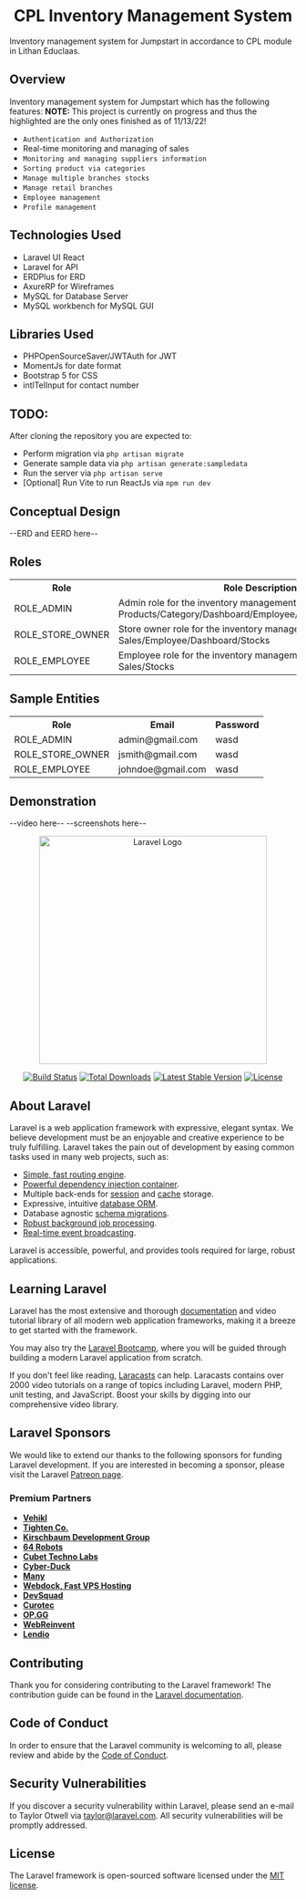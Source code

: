 ## <h1 align="center">CPL Inventory Management System</h1>
<p>
    Inventory management system for Jumpstart in accordance to CPL module in Lithan Educlaas.
</p>

## Overview
Inventory management system for Jumpstart which has the following features:
<strong>NOTE: </strong> This project is currently on progress and thus the highlighted are the only ones finished as of
11/13/22!
- `Authentication and Authorization`
- Real-time monitoring and managing of sales
- `Monitoring and managing suppliers information`
- `Sorting product via categories`
- `Manage multiple branches stocks`
- `Manage retail branches`
- `Employee management`
- `Profile management`

## Technologies Used
- Laravel UI React
- Laravel for API
- ERDPlus for ERD
- AxureRP for Wireframes
- MySQL for Database Server
- MySQL workbench for MySQL GUI

## Libraries Used
- PHPOpenSourceSaver/JWTAuth for JWT
- MomentJs for date format
- Bootstrap 5 for CSS
- intlTelInput for contact number

## TODO: 
After cloning the repository you are expected to:
- Perform migration via `php artisan migrate`
- Generate sample data via `php artisan generate:sampledata`
- Run the server via `php artisan serve`
- [Optional] Run Vite to run ReactJs via `npm run dev`
 
## Conceptual Design
--ERD and EERD here--

## Roles
<table>
  <tr>
    <th>Role</th>
    <th>Role Description</th>
  </tr>
  <tr>
    <td>ROLE_ADMIN</td>
    <td>Admin role for the inventory management. has access to: Products/Category/Dashboard/Employee/Suppliers/Stores/Stocks</td>
  </tr>
  <tr>
    <td>ROLE_STORE_OWNER</td>
    <td>Store owner role for the inventory management. has access to: Sales/Employee/Dashboard/Stocks</td>
  </tr>
  <tr>
    <td>ROLE_EMPLOYEE</td>
    <td>Employee role for the inventory management has access to: Sales/Stocks</td>
  </tr>
</table>

## Sample Entities

<table>
  <tr>
    <th>Role</th>
    <th>Email</th>
    <th>Password</th>
  </tr>
  <tr>
    <td>ROLE_ADMIN</td>
    <td>admin@gmail.com</td>
    <td>wasd</td>
  </tr>
  <tr>
    <td>ROLE_STORE_OWNER</td>
    <td>jsmith@gmail.com</td>
    <td>wasd</td>
  </tr>
  <tr>
    <td>ROLE_EMPLOYEE</td>
    <td>johndoe@gmail.com</td>
    <td>wasd</td>
  </tr>
</table>

## Demonstration 
--video here--
--screenshots here--

<p align="center"><a href="https://laravel.com" target="_blank"><img src="https://raw.githubusercontent.com/laravel/art/master/logo-lockup/5%20SVG/2%20CMYK/1%20Full%20Color/laravel-logolockup-cmyk-red.svg" width="400" alt="Laravel Logo"></a></p>

<p align="center">
<a href="https://travis-ci.org/laravel/framework"><img src="https://travis-ci.org/laravel/framework.svg" alt="Build Status"></a>
<a href="https://packagist.org/packages/laravel/framework"><img src="https://img.shields.io/packagist/dt/laravel/framework" alt="Total Downloads"></a>
<a href="https://packagist.org/packages/laravel/framework"><img src="https://img.shields.io/packagist/v/laravel/framework" alt="Latest Stable Version"></a>
<a href="https://packagist.org/packages/laravel/framework"><img src="https://img.shields.io/packagist/l/laravel/framework" alt="License"></a>
</p>

## About Laravel

Laravel is a web application framework with expressive, elegant syntax. We believe development must be an enjoyable and creative experience to be truly fulfilling. Laravel takes the pain out of development by easing common tasks used in many web projects, such as:

- [Simple, fast routing engine](https://laravel.com/docs/routing).
- [Powerful dependency injection container](https://laravel.com/docs/container).
- Multiple back-ends for [session](https://laravel.com/docs/session) and [cache](https://laravel.com/docs/cache) storage.
- Expressive, intuitive [database ORM](https://laravel.com/docs/eloquent).
- Database agnostic [schema migrations](https://laravel.com/docs/migrations).
- [Robust background job processing](https://laravel.com/docs/queues).
- [Real-time event broadcasting](https://laravel.com/docs/broadcasting).

Laravel is accessible, powerful, and provides tools required for large, robust applications.

## Learning Laravel

Laravel has the most extensive and thorough [documentation](https://laravel.com/docs) and video tutorial library of all modern web application frameworks, making it a breeze to get started with the framework.

You may also try the [Laravel Bootcamp](https://bootcamp.laravel.com), where you will be guided through building a modern Laravel application from scratch.

If you don't feel like reading, [Laracasts](https://laracasts.com) can help. Laracasts contains over 2000 video tutorials on a range of topics including Laravel, modern PHP, unit testing, and JavaScript. Boost your skills by digging into our comprehensive video library.

## Laravel Sponsors

We would like to extend our thanks to the following sponsors for funding Laravel development. If you are interested in becoming a sponsor, please visit the Laravel [Patreon page](https://patreon.com/taylorotwell).

### Premium Partners

- **[Vehikl](https://vehikl.com/)**
- **[Tighten Co.](https://tighten.co)**
- **[Kirschbaum Development Group](https://kirschbaumdevelopment.com)**
- **[64 Robots](https://64robots.com)**
- **[Cubet Techno Labs](https://cubettech.com)**
- **[Cyber-Duck](https://cyber-duck.co.uk)**
- **[Many](https://www.many.co.uk)**
- **[Webdock, Fast VPS Hosting](https://www.webdock.io/en)**
- **[DevSquad](https://devsquad.com)**
- **[Curotec](https://www.curotec.com/services/technologies/laravel/)**
- **[OP.GG](https://op.gg)**
- **[WebReinvent](https://webreinvent.com/?utm_source=laravel&utm_medium=github&utm_campaign=patreon-sponsors)**
- **[Lendio](https://lendio.com)**

## Contributing

Thank you for considering contributing to the Laravel framework! The contribution guide can be found in the [Laravel documentation](https://laravel.com/docs/contributions).

## Code of Conduct

In order to ensure that the Laravel community is welcoming to all, please review and abide by the [Code of Conduct](https://laravel.com/docs/contributions#code-of-conduct).

## Security Vulnerabilities

If you discover a security vulnerability within Laravel, please send an e-mail to Taylor Otwell via [taylor@laravel.com](mailto:taylor@laravel.com). All security vulnerabilities will be promptly addressed.

## License

The Laravel framework is open-sourced software licensed under the [MIT license](https://opensource.org/licenses/MIT).
